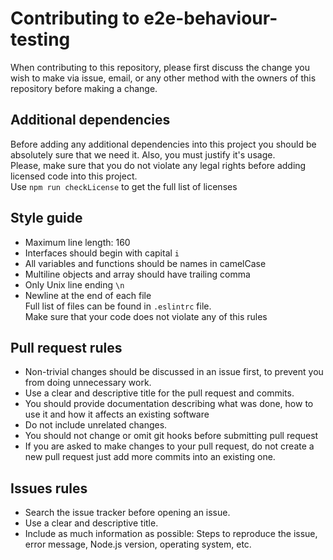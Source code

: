 # Contributing to e2e-behaviour-testing

When contributing to this repository, please first discuss the change you wish to make via issue,
email, or any other method with the owners of this repository before making a change. 

## Additional dependencies
Before adding any additional dependencies into this project you should be
absolutely sure that we need it. Also, you must justify it's usage.  
Please, make sure that you do not violate any legal rights
before adding licensed code into this project.  
Use `npm run checkLicense` to get the full list of licenses  

## Style guide
- Maximum line length: 160
- Interfaces should begin with capital `i`
- All variables and functions should be names in camelCase
- Multiline objects and array should have trailing comma
- Only Unix line ending `\n`
- Newline at the end of each file  
Full list of files can be found in `.eslintrc` file.  
Make sure that your code does not violate any of this rules

## Pull request rules
- Non-trivial changes should be discussed in an issue first,
to prevent you from doing unnecessary work.
- Use a clear and descriptive title for the pull request and commits.
- You should provide documentation describing what was done, how to use it and
how it affects an existing software
- Do not include unrelated changes.
- You should not change or omit git hooks before submitting pull request 
- If you are asked to make changes to your pull request, do not create a new pull request
just add more commits into an existing one.

## Issues rules
- Search the issue tracker before opening an issue.
- Use a clear and descriptive title.
- Include as much information as possible: 
Steps to reproduce the issue, error message, Node.js version, operating system, etc.
